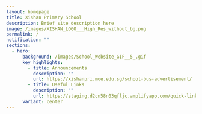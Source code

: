 ```yaml
---
layout: homepage
title: Xishan Primary School
description: Brief site description here
image: /images/XISHAN_LOGO___High_Res_without_bg.png
permalink: /
notification: ""
sections:
  - hero:
      background: /images/School_Website_GIF__5_.gif
      key_highlights:
        - title: Announcements
          description: ""
          url: https://xishanpri.moe.edu.sg/school-bus-advertisement/
        - title: Useful Links
          description: ""
          url: https://staging.d2cn58n03qfljc.amplifyapp.com/quick-links/students
      variant: center
---
```

